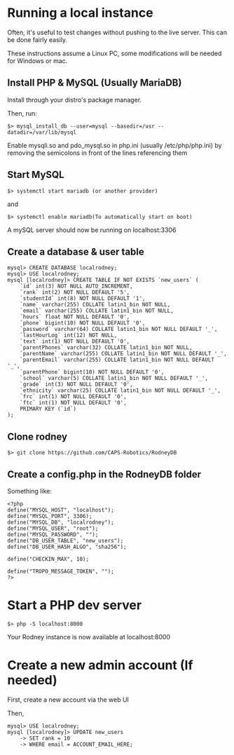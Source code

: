 # Running a local instance

Often, it's useful to test changes without pushing to the live server. This can be done fairly easily.

These instructions assume a Linux PC, some modifications will be needed for Windows or mac.

## Install PHP & MySQL (Usually MariaDB)

Install through your distro's package manager.

Then, run:

	$> mysql_install_db --user=mysql --basedir=/usr --datadir=/var/lib/mysql

Enable mysqli.so and pdo_mysql.so in php.ini (usually /etc/php/php.ini) by removing the semicolons in front of the lines referencing them
 
## Start MySQL

	$> systemctl start mariadb (or another provider)

and

	$> systemctl enable mariadb(To automatically start on boot)

A mySQL server should now be running on localhost:3306

## Create a database & user table

	mysql> CREATE DATABASE localrodney;
	mysql> USE localrodney;
	mysql [localrodney]> CREATE TABLE IF NOT EXISTS `new_users` (
		`id` int(3) NOT NULL AUTO_INCREMENT,
		`rank` int(2) NOT NULL DEFAULT '5',
		`studentId` int(8) NOT NULL DEFAULT '1',
		`name` varchar(255) COLLATE latin1_bin NOT NULL,
		`email` varchar(255) COLLATE latin1_bin NOT NULL,
		`hours` float NOT NULL DEFAULT '0',
		`phone` bigint(10) NOT NULL DEFAULT '0',
		`password` varchar(64) COLLATE latin1_bin NOT NULL DEFAULT '_',
		`lastHourLog` int(12) NOT NULL,
		`text` int(1) NOT NULL DEFAULT '0',
		`parentPhones` varchar(32) COLLATE latin1_bin NOT NULL,
		`parentName` varchar(255) COLLATE latin1_bin NOT NULL DEFAULT '_',
		`parentEmail` varchar(255) COLLATE latin1_bin NOT NULL DEFAULT '_',
		`parentPhone` bigint(10) NOT NULL DEFAULT '0',
		`school` varchar(5) COLLATE latin1_bin NOT NULL DEFAULT '_',
		`grade` int(3) NOT NULL DEFAULT '0',
		`ethnicity` varchar(25) COLLATE latin1_bin NOT NULL DEFAULT '_',
		`frc` int(1) NOT NULL DEFAULT '0',
		`ftc` int(1) NOT NULL DEFAULT '0',
		PRIMARY KEY (`id`)
	);

## Clone rodney
	$> git clone https://github.com/CAPS-Robotics/RodneyDB

## Create a config.php in the RodneyDB folder

Something like:

	<?php
	define("MYSQL_HOST", "localhost");
	define("MYSQL_PORT", 3306);
	define("MYSQL_DB", "localrodney");
	define("MYSQL_USER", "root");
	define("MYSQL_PASSWORD", "");
	define("DB_USER_TABLE", "new_users");
	define("DB_USER_HASH_ALGO", "sha256");

	define("CHECKIN_MAX", 10);

	define("TROPO_MESSAGE_TOKEN", "");
	?>

# Start a PHP dev server

	$> php -S localhost:8000

Your Rodney instance is now available at localhost:8000

# Create a new admin account (If needed)

First, create a new account via the web UI

Then,

	mysql> USE localrodney;
	mysql [localrodney]> UPDATE new_users
		-> SET rank = 10
		-> WHERE email = ACCOUNT_EMAIL_HERE;
